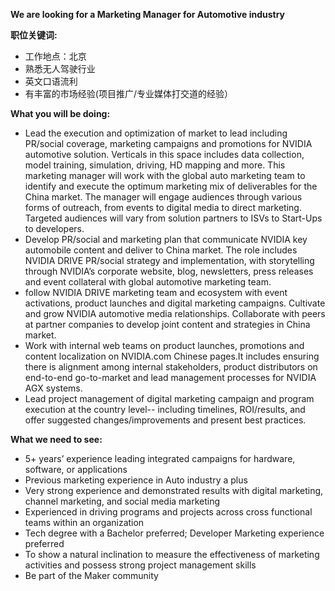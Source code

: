 **We are looking for a Marketing Manager for Automotive industry**

**职位关键词:**
- 工作地点：北京
- 熟悉无人驾驶行业
- 英文口语流利
- 有丰富的市场经验(项目推广/专业媒体打交道的经验）


**What you will be doing:**
- Lead the execution and optimization of market to lead including PR/social coverage, marketing campaigns and promotions for NVIDIA automotive solution.  Verticals in this space includes data collection, model training, simulation, driving, HD mapping and more. This marketing manager will work with the global auto marketing team to identify and execute the optimum marketing mix of deliverables for the China market.  The manager will engage audiences through various forms of outreach, from events to digital media to direct marketing. Targeted audiences will vary from solution partners to ISVs to Start-Ups to developers.
- Develop PR/social and marketing plan that communicate NVIDIA key automobile content and deliver to China market. The role includes NVIDIA DRIVE PR/social strategy and implementation, with storytelling through NVIDIA’s corporate website, blog, newsletters, press releases and event collateral with global automotive marketing team. 
- follow NVIDIA DRIVE marketing team and ecosystem with event activations, product launches and digital marketing campaigns. Cultivate and grow NVIDIA automotive media relationships. Collaborate with peers at partner companies to develop joint content and strategies in China market.
- Work with internal web teams on product launches, promotions and content localization on NVIDIA.com Chinese pages.It includes ensuring there is alignment among internal stakeholders, product distributors on end-to-end go-to-market and lead management processes for NVIDIA AGX systems.
- Lead project management of digital marketing campaign and program execution at the country level-- including timelines, ROI/results, and offer suggested changes/improvements and present best practices.

**What we need to see:**
- 5+ years’ experience leading integrated campaigns for hardware, software, or applications
- Previous marketing experience in Auto industry a plus
- Very strong experience and demonstrated results with digital marketing, channel marketing, and social media marketing
- Experienced in driving programs and projects across cross functional teams within an organization
- Tech degree with a Bachelor preferred; Developer Marketing experience preferred
- To show a natural inclination to measure the effectiveness of marketing activities and possess strong project management skills
- Be part of the Maker community
